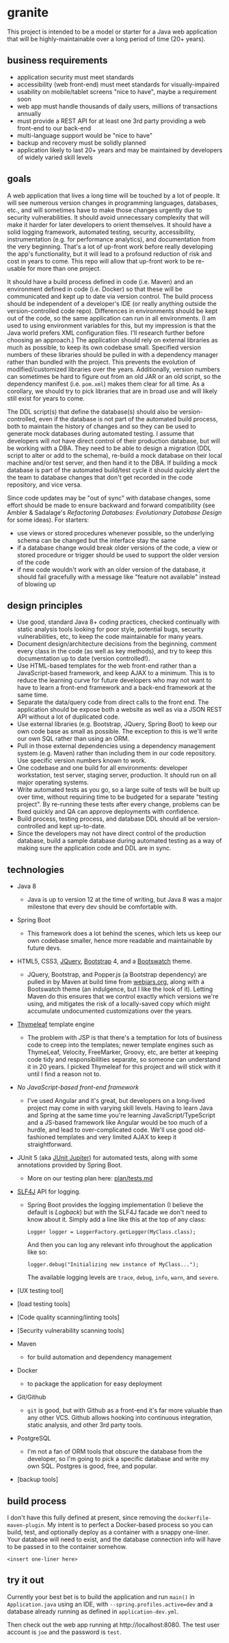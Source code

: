 # granite

This project is intended to be a model or starter for a Java web application that will be highly-maintainable over a long period of time (20+ years).

## business requirements

- application security must meet standards
- accessibility (web front-end) must meet standards for visually-impaired
- usability on mobile/tablet screens "nice to have", maybe a requirement soon
- web app must handle thousands of daily users, millions of transactions annually
- must provide a REST API for at least one 3rd party providing a web front-end to our back-end
- multi-language support would be "nice to have"
- backup and recovery must be solidly planned
- application likely to last 20+ years and may be maintained by developers of widely varied skill levels

## goals

A web application that lives a long time will be touched by a lot of people.  It will see numerous version changes in programming languages, databases, etc., and will sometimes have to make those changes urgently due to security vulnerabilities.  It should avoid unnecessary complexity that will make it harder for later developers to orient themselves.  It should have a solid logging framework, automated testing, security, accessibility, instrumentation (e.g. for performance analytics), and documentation from the very beginning.  That's a lot of up-front work before really developing the app's functionality, but it will lead to a profound reduction of risk and cost in years to come.  This repo will allow that up-front work to be re-usable for more than one project.

It should have a build process defined in code (i.e. Maven) and an environment defined in code (i.e. Docker) so that these will be communicated and kept up to date via version control.  The build process should be independent of a developer's IDE (or really anything outside the version-controlled code repo).  Differences in environments should be kept out of the code, so the same application can run in all environments.  (I am used to using environment variables for this, but my impression is that the Java world prefers XML configuration files.  I'll research further before choosing an approach.)  The application should rely on external libraries as much as possible, to keep its own codebase small.  Specified version numbers of these libraries should be pulled in with a dependency manager rather than bundled with the project.  This prevents the evolution of modified/customized libraries over the years.  Additionally, version numbers can sometimes be hard to figure out from an old JAR or an old script, so the dependency manifest (i.e. `pom.xml`) makes them clear for all time.  As a corollary, we should try to pick libraries that are in broad use and will likely still exist for years to come.

The DDL script(s) that define the database(s) should also be version-controlled, even if the database is not part of the automated build process, both to maintain the history of changes and so they can be used to generate mock databases during automated testing.  I assume that developers will *not* have direct control of their production database, but will be working with a DBA.  They need to be able to design a migration (DDL script to alter or add to the schema), re-build a mock database on their local machine and/or test server, and then hand it to the DBA.  If building a mock database is part of the automated build/test cycle it should quickly alert the the team to database changes that don't get recorded in the code repository, and vice versa.

Since code updates may be "out of sync" with database changes, some effort should be made to ensure backward and forward compatibility (see Ambler & Sadalage's *Refactoring Databases: Evolutionary Database Design* for some ideas). For starters:

- use views or stored procedures whenever possible, so the underlying schema can be changed but the interface stay the same
- if a database change would break older versions of the code, a view or stored procedure or trigger should be used to support the older version of the code
- if new code wouldn't work with an older version of the database, it should fail gracefully with a message like "feature not available" instead of blowing up

## design principles

- Use good, standard Java 8+ coding practices, checked continually with static analysis tools looking for poor style, potential bugs, security vulnerabilities, etc, to keep the code maintainable for many years.
- Document design/architecture decisions from the beginning, comment every class in the code (as well as key methods), and try to keep this documentation up to date (version controlled!).
- Use HTML-based templates for the web front-end rather than a JavaScript-based framework, and keep AJAX to a minimum.  This is to reduce the learning curve for future developers who may not want to have to learn a front-end framework and a back-end framework at the same time.
- Separate the data/query code from direct calls to the front end.  The application should be expose both a website as well as via a JSON REST API without a lot of duplicated code.
- Use external libraries (e.g. Bootstrap, JQuery, Spring Boot) to keep our own code base as small as possible.  The exception to this is we'll write our own SQL rather than using an ORM.
- Pull in those external dependencies using a dependency management system (e.g. Maven) rather than including them in our code repository. Use specific version numbers known to work.
- One codebase and one build for all environments: developer workstation, test server, staging server, production.  It should run on all major operating systems.
- Write automated tests as you go, so a large suite of tests will be built up over time, without requiring time to be budgeted for a separate "testing project".  By re-running these tests after every change, problems can be fixed quickly and QA can approve deployments with confidence.
- Build process, testing process, and database DDL should all be version-controlled and kept up-to-date.
- Since the developers may not have direct control of the production database, build a sample database during automated testing as a way of making sure the application code and DDL are in sync.

## technologies

- Java 8
  - Java is up to version 12 at the time of writing, but Java 8 was a major milestone that every dev should be comfortable with.
  
- Spring Boot
  - This framework does a lot behind the scenes, which lets us keep our own codebase smaller, hence more readable and maintainable by future devs.
  
- HTML5, CSS3, [JQuery](https://jquery.com/), [Bootstrap](https://getbootstrap.com/) 4, and a [Bootswatch](https://bootswatch.com/) theme.
  - JQuery, Bootstrap, and Popper.js (a Bootstrap dependency) are pulled in by Maven at build time from [webjars.org](https://www.webjars.org/), along with a Bootswatch theme (an indulgence, but I like the look of it).  Letting Maven do this ensures that we control exactly which versions we're using, and mitigates the risk of a locally-saved copy which might accumulate undocumented customizations over the years.
  
- [Thymeleaf](https://www.thymeleaf.org/) template engine
  - The problem with JSP is that there's a temptation for lots of business code to creep into the templates; newer template engines such as ThymeLeaf, Velocity, FreeMarker, Groovy, etc, are better at keeping code tidy and responsibilities separate, so someone can understand it in 20 years.  I picked Thymeleaf for this project and will stick with it until I find a reason not to.
  
- *No JavaScript-based front-end framework* 
  - I've used Angular and it's great, but developers on a long-lived project may come in with varying skill levels.  Having to learn Java and Spring at the same time you're learning JavaScript/TypeScript and a JS-based framework like Angular would be too much of a hurdle, and lead to over-complicated code.  We'll use good old-fashioned templates and very limited AJAX to keep it straightforward.
  
- JUnit 5 (aka [JUnit Jupiter](https://junit.org/junit5/)) for automated tests, along with some annotations provided by Spring Boot.
  - More on our testing plan here: [plan/tests.md](plan/tests.md)
  
- [SLF4J](https://www.slf4j.org/) API for logging.
  - Spring Boot provides the logging implementation (I believe the default is *Logback*) but with the SLF4J facade we don't need to know about it.  Simply add a line like this at the top of any class:
  
    ```
    Logger logger = LoggerFactory.getLogger(MyClass.class);
    ```
    
    And then you can log any relevant info throughout the application like so:
    
    ```
    logger.debug("Initializing new instance of MyClass...");
    ```
    
    The available logging levels are `trace`, `debug`, `info`, `warn`, and `severe`.
    
- [UX testing tool]
- [load testing tools]
- [Code quality scanning/linting tools]
- [Security vulnerability scanning tools]
- Maven
  - for build automation and dependency management
- Docker
  - to package the application for easy deployment
- Git/Github
  - `git` is good, but with Github as a front-end it's far more valuable than any other VCS.  Github allows hooking into continuous integration, static analysis, and other 3rd party tools.
- PostgreSQL
  - I'm not a fan of ORM tools that obscure the database from the developer, so I'm going to pick a specific database and write my own SQL.  Postgres is good, free, and popular.
- [backup tools]

## build process

I don't have this fully defined at present, since removing the `dockerfile-maven-plugin`.  My intent is to perfect a Docker-based process so you can build, test, and optionally deploy as a container with a snappy one-liner.  Your database will need to exist, and the database connection info will have to be passed in to the container somehow.

    <insert one-liner here>

## try it out

Currently your best bet is to build the application and run `main()` in `Application.java` using an IDE, with `--spring.profiles.active=dev` and a database already running as defined in `application-dev.yml`.

Then check out the web app running at http://localhost:8080. The test user account is `joe` and the password is `test`.
